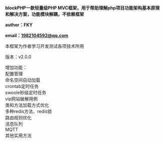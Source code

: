 **blockPHP一款轻量级PHP MVC框架，用于帮助理解php项目功能架构基本原理和解决方案，功能模块解耦，不依赖框架**

**author：FKY**

**email：1982104592@qq.com**

本框架为作者学习开发测试各项技术所用

版本：v2.0.0

增加功能：<br>
配置管理<br>
命名空间自动加载<br>
crontab定时任务<br>
swoole秒级定时任务<br>
vip网站破解用例<br>
类和方法加载方式优化<br>
多种redis方法、redis锁<br>
路由规则优化<br>
消息队列<br>
MQTT<br>
其他实用方法<br>
